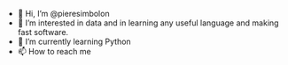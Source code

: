 - 👋 Hi, I’m @pieresimbolon
- 👀 I’m interested in data and in learning any useful language and making fast software.
- 🌱 I’m currently learning Python
- 📫 How to reach me 

<!---
pieresimbolon/pieresimbolon is a ✨ special ✨ repository because its `README.md` (this file) appears on your GitHub profile.
You can click the Preview link to take a look at your changes.
--->

